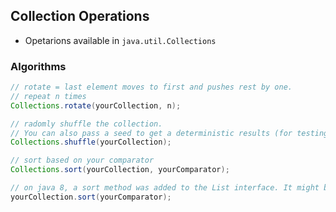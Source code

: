 ## Collection Operations

- Opetarions available in `java.util.Collections`

### Algorithms


```java
// rotate = last element moves to first and pushes rest by one.
// repeat n times
Collections.rotate(yourCollection, n);

// radomly shuffle the collection.
// You can also pass a seed to get a deterministic results (for testing)
Collections.shuffle(yourCollection);

// sort based on your comparator
Collections.sort(yourCollection, yourComparator);

// on java 8, a sort method was added to the List interface. It might be faster.
yourCollection.sort(yourComparator);
```
